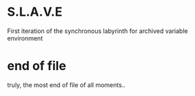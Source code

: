 ﻿# S.L.A.V.E

First iteration of the synchronous labyrinth for archived variable environment

# end of file
truly, the most end of file of all moments..
